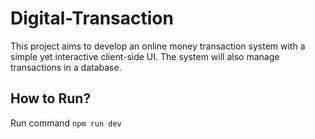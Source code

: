 # Digital-Transaction
This project aims to develop an online money transaction system with a simple yet interactive client-side UI. The system will also manage transactions in a database.

## How to Run? 
Run command ```npm run dev```
